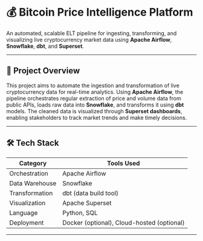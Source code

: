 # 💰  Bitcoin Price Intelligence Platform

An automated, scalable ELT pipeline for ingesting, transforming, and visualizing live cryptocurrency market data using **Apache Airflow**, **Snowflake**, **dbt**, and **Superset**.

---

## 🚀 Project Overview

This project aims to automate the ingestion and transformation of live cryptocurrency data for real-time analytics. Using **Apache Airflow**, the pipeline orchestrates regular extraction of price and volume data from public APIs, loads raw data into **Snowflake**, and transforms it using **dbt** models. The cleaned data is visualized through **Superset dashboards**, enabling stakeholders to track market trends and make timely decisions.

---

## 🛠️ Tech Stack

| Category           | Tools Used                     |
|--------------------|--------------------------------|
| Orchestration      | Apache Airflow                 |
| Data Warehouse     | Snowflake                      |
| Transformation     | dbt (data build tool)          |
| Visualization      | Apache Superset                |
| Language           | Python, SQL                    |
| Deployment         | Docker (optional), Cloud-hosted (optional) |

---
